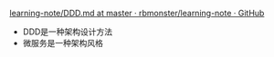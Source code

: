 

[learning-note/DDD.md at master · rbmonster/learning-note · GitHub](https://github.com/rbmonster/learning-note/blob/master/src/main/java/com/toc/DDD.md)





- DDD是一种架构设计方法
- 微服务是一种架构风格
